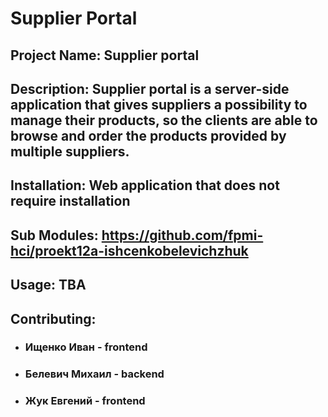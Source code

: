 # Supplier Portal
 
## Project Name: Supplier portal


## Description: Supplier portal is a server-side application that gives suppliers a possibility to manage their products, so the clients are able to browse and order the products provided by multiple suppliers.


## Installation: Web application that does not require installation


## Sub Modules: https://github.com/fpmi-hci/proekt12a-ishcenkobelevichzhuk


## Usage: TBA


## Contributing: 
* ### Ищенко Иван - frontend
* ### Белевич Михаил - backend
* ### Жук Евгений - frontend